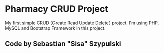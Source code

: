 # Pharmacy CRUD Project

My first simple CRUD (Create Read Update Delete) project. 
I'm using PHP, MySQL and Bootstrap Framework in this project.
## Code by Sebastian "Sisa" Szypulski
